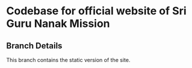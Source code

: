 # Codebase for official website of Sri Guru Nanak Mission

## Branch Details
This branch contains the static version of the site.